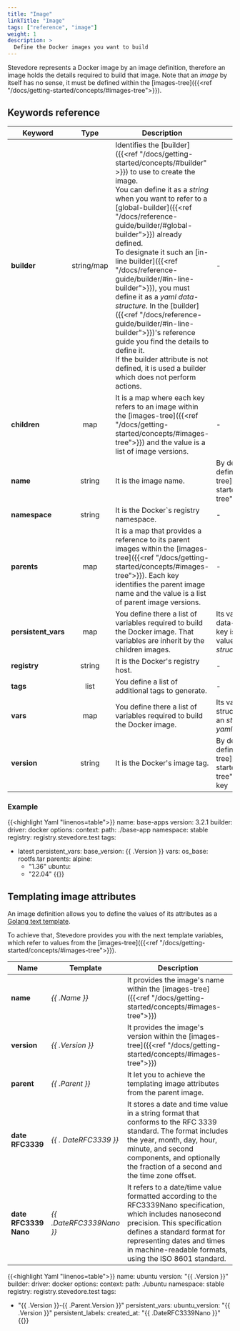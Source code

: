 ```yaml
---
title: "Image"
linkTitle: "Image"
tags: ["reference", "image"]
weight: 1
description: >
  Define the Docker images you want to build
---
```


Stevedore represents a Docker image by an image definition, therefore an image holds the details required to build that image.
Note that an _image_ by itself has no sense, it must be defined within the [images-tree]({{<ref "/docs/getting-started/concepts/#images-tree">}}).

## Keywords reference

|Keyword|Type|Description|Value|
|---|:---:|---|---|
|**builder**| string/map | Identifies the [builder]({{<ref "/docs/getting-started/concepts/#builder" >}}) to use to create the image.<br>You can define it as a _string_ when you want to refer to a [global-builder]({{<ref "/docs/reference-guide/builder/#global-builder">}}) already defined.<br>To designate it such an [in-line builder]({{<ref "/docs/reference-guide/builder/#in-line-builder">}}), you must define it as a _yaml data-structure_. In the [builder]({{<ref "/docs/reference-guide/builder/#in-line-builder">}})'s reference guide you find the details to define it.<br>If the builder attribute is not defined, it is used a builder which does not perform actions. | - |
|**children**| map | It is a map where each key refers to an image within the [images-tree]({{<ref "/docs/getting-started/concepts/#images-tree">}}) and the value is a list of image versions. | - |
|**name**| string | It is the image name. | By default its value is defined as the [images-tree]({{<ref "/docs/getting-started/concepts/#images-tree">}})'s image name key |
|**namespace**| string | It is the Docker`s registry namespace. | - |
|**parents**| map | It is a map that provides a reference to its parent images within the [images-tree]({{<ref "/docs/getting-started/concepts/#images-tree">}}). Each key identifies the parent image name and the value is a list of parent image versions. | - |
|**persistent_vars**| map | You define there a list of variables required to build the Docker image. That variables are inherit by the children images. | Its value is a key-value data-structure where each key is an _string_ and its value a _yaml data-structure_. | - |
|**registry**| string | It is the Docker's registry host. | - |
|**tags**| list | You define a list of additional tags to generate. | - |
|**vars**| map | You define there a list of variables required to build the Docker image. | Its value is a key-value structure where each key is an _string_ and its value a _yaml data-structure_. | - |
|**version**| string | It is the Docker's image tag. | By default its value is defined as the [images-tree]({{<ref "/docs/getting-started/concepts/#images-tree">}})'s image version key |

### Example
{{<highlight Yaml "linenos=table">}}
name: base-apps
version: 3.2.1
builder:
  driver: docker
  options:
  	context:
	  path: ./base-app
namespace: stable
registry: registry.stevedore.test
tags:
  - latest
persistent_vars:
  base_version: {{ .Version }}
vars:
  os_base: rootfs.tar
parents:
  alpine:
    - "1.36"
  ubuntu:
    - "22.04"
{{</highlight>}}

## Templating image attributes

An image definition allows you to define the values of its attributes as a [Golang text template](https://pkg.go.dev/text/template).

To achieve that, Stevedore provides you with the next template variables, which refer to values from the [images-tree]({{<ref "/docs/getting-started/concepts/#images-tree">}}).

|Name|Template|Description|
|---|---|---|
| **name** | _{{ .Name }}_ | It provides the image's name within the [images-tree]({{<ref "/docs/getting-started/concepts/#images-tree">}}) |
| **version** | _{{ .Version }}_ | It provides the image's version within the [images-tree]({{<ref "/docs/getting-started/concepts/#images-tree">}}) |
| **parent** | _{{ .Parent }}_ | It let you to achieve the templating image attributes from the parent image. |
| **date RFC3339** | _{{ . DateRFC3339 }}_ | It stores a date and time value in a string format that conforms to the RFC 3339 standard. The format includes the year, month, day, hour, minute, and second components, and optionally the fraction of a second and the time zone offset. |
|**date RFC3339 Nano**| _{{ .DateRFC3339Nano }}_ | It refers to a date/time value formatted according to the RFC3339Nano specification, which includes nanosecond precision. This specification defines a standard format for representing dates and times in machine-readable formats, using the ISO 8601 standard. |

{{<highlight Yaml "linenos=table">}}
name: ubuntu
version: "{{ .Version }}"
builder:
  driver: docker
  options:
  	context:
	  path: ./ubuntu
namespace: stable
registry: registry.stevedore.test
tags:
  - "{{ .Version }}-{{ .Parent.Version }}"
persistent_vars:
  ubuntu_version: "{{ .Version }}"
persistent_labels:
  created_at: "{{ .DateRFC3339Nano }}"
{{</highlight>}}
